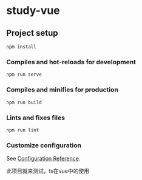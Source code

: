 <!--
 * @Author: your name
 * @Date: 2021-12-31 15:00:40
 * @LastEditTime: 2022-01-07 11:08:25
 * @LastEditors: your name
 * @Description: 打开koroFileHeader查看配置 进行设置: https://github.com/OBKoro1/koro1FileHeader/wiki/%E9%85%8D%E7%BD%AE
 * @FilePath: \vue-ts\README.md
-->
# study-vue

## Project setup
```
npm install
```

### Compiles and hot-reloads for development
```
npm run serve
```

### Compiles and minifies for production
```
npm run build
```

### Lints and fixes files
```
npm run lint
```

### Customize configuration
See [Configuration Reference](https://cli.vuejs.org/config/).

此项目就来测试，ts在vue中的使用